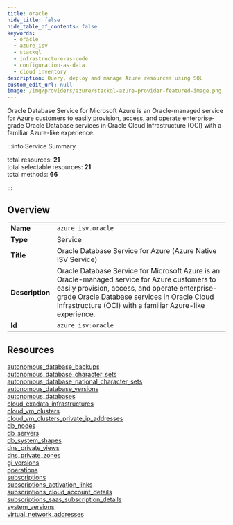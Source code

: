 ```yaml
---
title: oracle
hide_title: false
hide_table_of_contents: false
keywords:
  - oracle
  - azure_isv
  - stackql
  - infrastructure-as-code
  - configuration-as-data
  - cloud inventory
description: Query, deploy and manage Azure resources using SQL
custom_edit_url: null
image: /img/providers/azure/stackql-azure-provider-featured-image.png
---
```


Oracle Database Service for Microsoft Azure is an Oracle-managed service for Azure customers to easily provision, access, and operate enterprise-grade Oracle Database services in Oracle Cloud Infrastructure (OCI) with a familiar Azure-like experience.  
    
:::info Service Summary

<div class="row">
<div class="providerDocColumn">
<span>total resources:&nbsp;<b>21</b></span><br />
<span>total selectable resources:&nbsp;<b>21</b></span><br />
<span>total methods:&nbsp;<b>66</b></span><br />
</div>
</div>

:::

## Overview
<table><tbody>
<tr><td><b>Name</b></td><td><code>azure_isv.oracle</code></td></tr>
<tr><td><b>Type</b></td><td>Service</td></tr>
<tr><td><b>Title</b></td><td>Oracle Database Service for Azure (Azure Native ISV Service)</td></tr>
<tr><td><b>Description</b></td><td>Oracle Database Service for Microsoft Azure is an Oracle-managed service for Azure customers to easily provision, access, and operate enterprise-grade Oracle Database services in Oracle Cloud Infrastructure (OCI) with a familiar Azure-like experience.</td></tr>
<tr><td><b>Id</b></td><td><code>azure_isv:oracle</code></td></tr>
</tbody></table>

## Resources
<div class="row">
<div class="providerDocColumn">
<a href="/providers/azure_isv/oracle/autonomous_database_backups/">autonomous_database_backups</a><br />
<a href="/providers/azure_isv/oracle/autonomous_database_character_sets/">autonomous_database_character_sets</a><br />
<a href="/providers/azure_isv/oracle/autonomous_database_national_character_sets/">autonomous_database_national_character_sets</a><br />
<a href="/providers/azure_isv/oracle/autonomous_database_versions/">autonomous_database_versions</a><br />
<a href="/providers/azure_isv/oracle/autonomous_databases/">autonomous_databases</a><br />
<a href="/providers/azure_isv/oracle/cloud_exadata_infrastructures/">cloud_exadata_infrastructures</a><br />
<a href="/providers/azure_isv/oracle/cloud_vm_clusters/">cloud_vm_clusters</a><br />
<a href="/providers/azure_isv/oracle/cloud_vm_clusters_private_ip_addresses/">cloud_vm_clusters_private_ip_addresses</a><br />
<a href="/providers/azure_isv/oracle/db_nodes/">db_nodes</a><br />
<a href="/providers/azure_isv/oracle/db_servers/">db_servers</a><br />
<a href="/providers/azure_isv/oracle/db_system_shapes/">db_system_shapes</a><br />
</div>
<div class="providerDocColumn">
<a href="/providers/azure_isv/oracle/dns_private_views/">dns_private_views</a><br />
<a href="/providers/azure_isv/oracle/dns_private_zones/">dns_private_zones</a><br />
<a href="/providers/azure_isv/oracle/gi_versions/">gi_versions</a><br />
<a href="/providers/azure_isv/oracle/operations/">operations</a><br />
<a href="/providers/azure_isv/oracle/subscriptions/">subscriptions</a><br />
<a href="/providers/azure_isv/oracle/subscriptions_activation_links/">subscriptions_activation_links</a><br />
<a href="/providers/azure_isv/oracle/subscriptions_cloud_account_details/">subscriptions_cloud_account_details</a><br />
<a href="/providers/azure_isv/oracle/subscriptions_saas_subscription_details/">subscriptions_saas_subscription_details</a><br />
<a href="/providers/azure_isv/oracle/system_versions/">system_versions</a><br />
<a href="/providers/azure_isv/oracle/virtual_network_addresses/">virtual_network_addresses</a><br />
</div>
</div>
